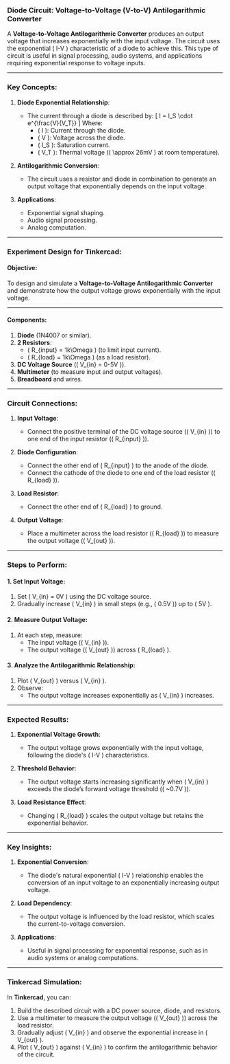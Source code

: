 ### **Diode Circuit: Voltage-to-Voltage (V-to-V) Antilogarithmic Converter**

A **Voltage-to-Voltage Antilogarithmic Converter** produces an output voltage that increases exponentially with the input voltage. The circuit uses the exponential \( I-V \) characteristic of a diode to achieve this. This type of circuit is useful in signal processing, audio systems, and applications requiring exponential response to voltage inputs.

---

### **Key Concepts**:

1. **Diode Exponential Relationship**:
   - The current through a diode is described by:
     \[
     I = I_S \cdot e^{\frac{V}{V_T}}
     \]
     Where:
     - \( I \): Current through the diode.
     - \( V \): Voltage across the diode.
     - \( I_S \): Saturation current.
     - \( V_T \): Thermal voltage (\( \approx 26mV \) at room temperature).

2. **Antilogarithmic Conversion**:
   - The circuit uses a resistor and diode in combination to generate an output voltage that exponentially depends on the input voltage.

3. **Applications**:
   - Exponential signal shaping.
   - Audio signal processing.
   - Analog computation.

---

### **Experiment Design for Tinkercad**:

#### **Objective**:
To design and simulate a **Voltage-to-Voltage Antilogarithmic Converter** and demonstrate how the output voltage grows exponentially with the input voltage.

---

#### **Components**:
1. **Diode** (1N4007 or similar).
2. **2 Resistors**:
   - \( R_{input} = 1k\Omega \) (to limit input current).
   - \( R_{load} = 1k\Omega \) (as a load resistor).
3. **DC Voltage Source** (\( V_{in} = 0-5V \)).
4. **Multimeter** (to measure input and output voltages).
5. **Breadboard** and wires.

---

### **Circuit Connections**:

1. **Input Voltage**:
   - Connect the positive terminal of the DC voltage source (\( V_{in} \)) to one end of the input resistor (\( R_{input} \)).

2. **Diode Configuration**:
   - Connect the other end of \( R_{input} \) to the anode of the diode.
   - Connect the cathode of the diode to one end of the load resistor (\( R_{load} \)).

3. **Load Resistor**:
   - Connect the other end of \( R_{load} \) to ground.

4. **Output Voltage**:
   - Place a multimeter across the load resistor (\( R_{load} \)) to measure the output voltage (\( V_{out} \)).

---

### **Steps to Perform**:

#### **1. Set Input Voltage**:
1. Set \( V_{in} = 0V \) using the DC voltage source.
2. Gradually increase \( V_{in} \) in small steps (e.g., \( 0.5V \)) up to \( 5V \).

#### **2. Measure Output Voltage**:
1. At each step, measure:
   - The input voltage (\( V_{in} \)).
   - The output voltage (\( V_{out} \)) across \( R_{load} \).

#### **3. Analyze the Antilogarithmic Relationship**:
1. Plot \( V_{out} \) versus \( V_{in} \).
2. Observe:
   - The output voltage increases exponentially as \( V_{in} \) increases.

---

### **Expected Results**:

1. **Exponential Voltage Growth**:
   - The output voltage grows exponentially with the input voltage, following the diode's \( I-V \) characteristics.

2. **Threshold Behavior**:
   - The output voltage starts increasing significantly when \( V_{in} \) exceeds the diode’s forward voltage threshold (\( ~0.7V \)).

3. **Load Resistance Effect**:
   - Changing \( R_{load} \) scales the output voltage but retains the exponential behavior.

---

### **Key Insights**:

1. **Exponential Conversion**:
   - The diode's natural exponential \( I-V \) relationship enables the conversion of an input voltage to an exponentially increasing output voltage.

2. **Load Dependency**:
   - The output voltage is influenced by the load resistor, which scales the current-to-voltage conversion.

3. **Applications**:
   - Useful in signal processing for exponential response, such as in audio systems or analog computations.

---

### **Tinkercad Simulation**:
In **Tinkercad**, you can:
1. Build the described circuit with a DC power source, diode, and resistors.
2. Use a multimeter to measure the output voltage (\( V_{out} \)) across the load resistor.
3. Gradually adjust \( V_{in} \) and observe the exponential increase in \( V_{out} \).
4. Plot \( V_{out} \) against \( V_{in} \) to confirm the antilogarithmic behavior of the circuit.
